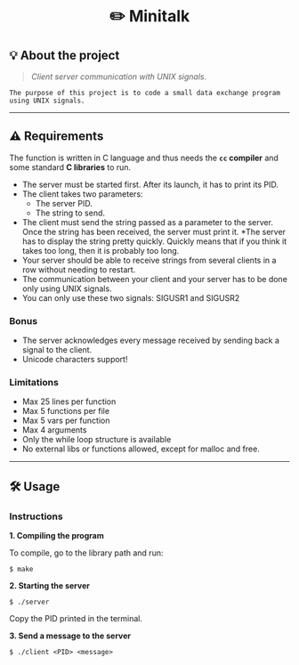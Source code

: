<h1 align="center">
	✏️ Minitalk
</h1>

## 💡 About the project

> _Client server communication with UNIX signals._

	The purpose of this project is to code a small data exchange program using UNIX signals.

---

## ⚠️ Requirements

The function is written in C language and thus needs the **`cc` compiler** and some standard **C libraries** to run.

* The server must be started first. After its launch, it has to print its PID.
* The client takes two parameters:
    * The server PID.
    * The string to send.
* The client must send the string passed as a parameter to the server.
Once the string has been received, the server must print it.
*The server has to display the string pretty quickly. Quickly means that if you think
it takes too long, then it is probably too long.
* Your server should be able to receive strings from several clients in a row without
needing to restart.
* The communication between your client and your server has to be done only using
UNIX signals.
* You can only use these two signals: SIGUSR1 and SIGUSR2

### Bonus

* The server acknowledges every message received by sending back a signal to the
client.
* Unicode characters support!

### Limitations

* Max 25 lines per function
* Max 5 functions per file
* Max 5 vars per function
* Max 4 arguments
* Only the while loop structure is available
* No external libs or functions allowed, except for malloc and free.

---
## 🛠️ Usage

### Instructions

**1. Compiling the program**

To compile, go to the library path and run:

```shell
$ make
```

**2. Starting the server**

```shell
$ ./server
```

Copy the PID printed in the terminal.

**3. Send a message to the server**

```shell
$ ./client <PID> <message>
```
